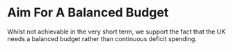 Aim For A Balanced Budget
=========================

Whilst not achievable in the very short term, we support the fact that 
the UK needs a balanced budget rather than continuous deficit spending.   

